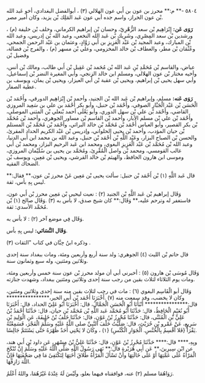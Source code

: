 ٥٨٠٤ -** م:** محرز بن عون بن أَبي عون الهلالي (٣) ، أبوالفضل البغدادي، أخو عَبد الله بْن عون الخراز، واسم جده أبي عون عَبد المَلِك بْن يزيد، وكان أمير مصر.

**رَوَى عَن:** إِبْرَاهِيم بْن سعد الزُّهْرِيّ، وحسان بْن إبراهيم الكرماني، وخلف بْن خليفة (م) ، ورشدين بْن سعد المِصْرِي، وشَرِيك بْن عَبد الله النخعي، وعبد الله بْن إدريس، وعبد الله بْن المبارك، وعبد المجيد بْن عَبْد الْعَزِيزِ بن أَبي رَوَّادٍ، وعثمان بن عَبْد الرحمن الجمحي، وعُثْمَان بْن مطر، والعطاف بْن خالد المخزومي، وعلي بْن مسهر (م) ، والفرج بْن فضالة، وفضيل بْن

عياض، والقاسم بْن مُحَمَّدِ بْنِ عَبد الله بْن مُحَمد بْن عَقِيل بْن أَبي طالب، ومالك بْن أنس، وأخيه مختار بْن عون الهلالي، ومسلم ابن خالد الزنجي، وأبي المغيرة النضر بْن إسماعيل، وأبي سهل يحيى بْن إبراهيم، ويحيى بْن عقبة بْن أَبي العيزار، ويحيى بْن يمان، ويوسف بن عطية الصفار.

**رَوَى عَنه:** مسلم، وإبراهيم بْن عَبد الله بْن الجنيد، وأحمد بْن إِبْرَاهِيم الدورقي، وأَحْمَد بْن الْحَسَن بْن عَبْد الْجَبَّارِ الصوفي، وأَحْمَد بْن حنبل، وأبو بكر أَحْمَد بن علي بن سَعِيد المروزي القاضي، وأَحْمَد بْن علي بْن سهل الدوري، وأبو يَعْلَى أحمد بْنعلي بْن المثنى الموصلي، وأَحْمَد بْن علي بْن مسلم الأبار، وأحمد بْن القاسم بْن مساور الجوهري، وأحمد بْن مُحَمَّد بْن بكر القصير، وأبو العباس أَحْمَد بْن مُحَمَّد بْن خالد البراثي، وأَحْمَد بْن مُحَمَّد بْن المستلم بْن حيان المؤدب، وأحمد بْن يحيى الحلواني، وإدريس بْن عَبْد الكريم الحداد المقرئ، والحسن بْن الصباح البزار، وعَبْد اللَّهِ بْن أَحْمَد بْن حنبل، وعبد الله بن محمد ابن أَبي الدنيا، وعبد الله بْن مُحَمَّد بْن عَبْد الْعَزِيزِ البغوي، ومحمد ابن عَبد الرحيم البزاز، ومحمد بْن أَبي غالب القومسي، ومحمد بْن واصل الْمُقْرِئ، ومُحَمَّد بن يحيى بن سُلَيْمان المروزي، وموسى ابن هارون الحافظ، والهيثم بْن خالد القرشي، ويحيى بْن مَعِين، ويوسف بْن الضحاك الفقيه.

قال عَبد اللَّهِ (١) بْن أَحْمَد بْن حنبل: سألت يحيى بْن مَعِين عَنْ محرز بْن عون،** فقال:** ليس بِهِ بأس، ثقة.

وَقَال إبراهيم بْن عَبد اللَّهِ بْن الجنيد (٢) : نعيت ليحيى بْن مَعِين محرز بْن أَبي عون، فاستغفر له وترحم عليه،** وَقَال:** كان شيخ صدق، لا بأس به (٣) .وَقَال صالح (١) بْن مُحَمَّد الأسدي: ثقة.

وَقَال فِي موضع آخر (٢) : لا بأس به.

**وَقَال النَّسَائي:** ليس بِهِ بأس.

وذكره ابنُ حِبَّان في كتاب "الثقات (٣) .

قال حاتم بْن الليث (٤) الجوهري: ولد سنة أربع وأربعين ومئة، ومات ببغداد سنة إحدى وثلاثين ومئتين، وله سبع وثمانون سنة.

وَقَال مُوسَى بْن هارون (٥) : أخبرني أبي أن مولد محرز بْن عون سنة خمس وأربعين ومئة، ومات يوم الثلاثاء لثلاث بقين من رجب سنة إحدى وثلاثين ومئتين ببغداد، وشهدت جنازته.

وَقَال أبو الْقَاسِم البغوي (٦) : مات في رجب لثلاث بقين منه سنة إحدى وثلاثين ومئتين، وكان لا يخضب، وقد سمعت منه (٧) .أَخْبَرَنَا أَحْمَد بْن أَبي الخير،**************** قال:**************** أَنْبَأَنَا أَبُو الْحَسَنِ الْجَمَّالُ، قال: أَخْبَرَنَا أَبُو عَلِيّ الحداد، قال: أَخْبَرَنَا أَبُو نُعَيْمٍ الْحَافِظُ، قال: حَدَّثَنَا أَبُو مُحَمَّد عَبد اللَّهِ بْن مُحَمَّد بْن حيان، قال: حَدَّثَنَا أَحْمَدُ بْنُ عَلِيٍّ بْنِ الْمُثَنَّى، قال: حَدَّثَنَا مُحْرِزُ بْنُ عَوْنٍ، قال: حَدَّثَنَا خَلَفُ بْنُ خَلِيفَةَ، عَنِ الْوَلِيدِ بْنِ سَرِيعٍ، عَنْ عَمْرو بْنِ حُرَيْثٍ، قال: صَلَّيْتُ خَلْفَ النَّبِيِّ صلى اللَّهُ عَلَيْهِ وسَلَّمَ الْفَجْرَ، فَسَمِعْتُهُ يَقْرَأُ {فَلا أُقْسِمُ بِالْخُنَّسِ. الْجَوَارِ الْكُنَّسِ) {١) ، وكَانَ لا يَحْنِي أَحَدٌ ظَهْرَهُ حَتَّى يَسْتَتَمَّ جَالِسًا.

وبِهِ،**** قال:**** حَدَّثَنَا مُحْرِزُ بْنُ عَوْنٍ، قال: حَدَّثَنَا عَلِيُّ بْنُ مِسْهَرٍ، عَن داود بْن أَبي هند، عن ابْنِ سِيرِينَ،** عَن أَبِي هُرَيْرة قال:** نَهَى رَسُولُ اللَّهِ صَلَّى اللَّهُ عَلَيْهِ وسَلَّمَ إِنَّ تُنْكَحَ الْمَرْأَةُ عَلَى عَمَّتِهَا أَوْ عَلَى خَالَتِهَا وأَنْ تَسْأَلَ الْمَرْأَةُ طَلاقَ أُخَتِهَا لِتَكْتَفِئَ مَا فِي صَحْفَتِهَا فَإِنَّ اللَّهَ رَازِقُهَا.

رَوَاهُمَا مسلم (٢) عنه، فوافقناه فيهما بعلو، ولَيْسَ لَهُ عِنْدَهُ غَيْرُهُمَا، واللهُ أَعْلَمُ.